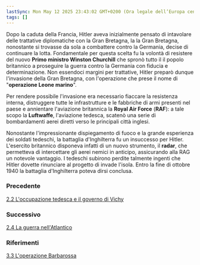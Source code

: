 ```yaml
---
lastSync: Mon May 12 2025 23:43:02 GMT+0200 (Ora legale dell’Europa centrale)
tags: []
---
```

Dopo la caduta della Francia, Hitler aveva inizialmente pensato di intavolare delle trattative diplomatiche con la Gran Bretagna, la la Gran Bretagna, nonostante si trovasse da sola a combattere contro la Germania, decise di continuare la lotta. Fondamentale per questa scelta fu la volontà di resistere del nuovo **Primo ministro Winston Churchill** che spronò tutto il il popolo britannico a proseguire la guerra contro la Germania con fiducia e determinazione.
Non essendoci margini per trattative, Hitler preparò dunque l'invasione della Gran Bretagna, con l'operazione che prese il nome di "**operazione Leone marino**".

Per rendere possibile l'invasione era necessario fiaccare la resistenza interna, distruggere tutte le infrastrutture e le fabbriche di armi presenti nel paese e annientare l'aviazione britannica la **Royal Air Force** (**RAF**): a tale scopo la **Luftwaffe**, l'aviazione tedesca, scatenò una serie di bombardamenti aerei diretti verso le principali città inglesi.

Nonostante l'impressionante dispiegamento di fuoco e la grande esperienza dei soldati tedeschi, la battaglia d'Inghilterra fu un insuccesso per Hitler. L'esercito britannico disponeva infatti di un nuovo strumento, il **radar**, che permetteva di intercettare gli aerei nemici in anticipo, assicurando alla RAG un notevole vantaggio.
I tedeschi subirono perdite talmente ingenti che Hitler dovette rinunciare al progetto di invade l'isola. Entro la fine di ottobre 1940 la battaglia d'Inghilterra poteva dirsi conclusa.


### Precedente
[2.2 L'occupazione tedesca e il governo di Vichy](2.2%20L'occupazione%20tedesca%20e%20il%20governo%20di%20Vichy.md)

### Successivo
[2.4 La guerra nell'Atlantico](2.4%20La%20guerra%20nell'Atlantico.md)

### Riferimenti
[3.3 L'operazione Barbarossa](3.3%20L'operazione%20Barbarossa.md)
